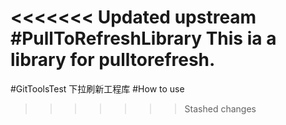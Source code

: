 <<<<<<< Updated upstream
#PullToRefreshLibrary
This ia a library for pulltorefresh.
=======
#GitToolsTest
 下拉刷新工程库
#How to use
>>>>>>> Stashed changes
